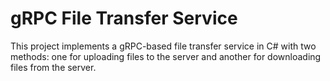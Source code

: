 # gRPC File Transfer Service

This project implements a gRPC-based file transfer service in C# with two methods: one for uploading files to the server and another for downloading files from the server.
